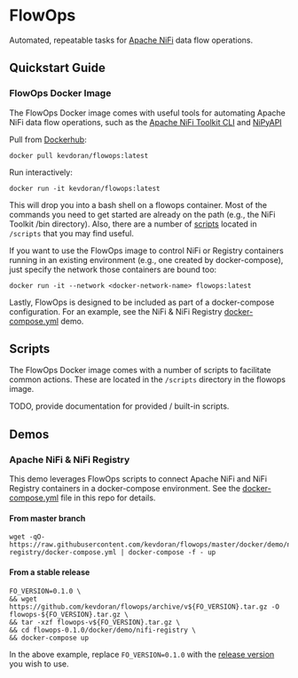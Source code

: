 # FlowOps

Automated, repeatable tasks for [Apache NiFi](https://nifi.apache.org) data flow operations.

## Quickstart Guide

### FlowOps Docker Image

The FlowOps Docker image comes with useful tools for automating Apache NiFi data flow operations, such as the [Apache NiFi Toolkit CLI](https://github.com/apache/nifi/tree/master/nifi-toolkit/nifi-toolkit-cli) and [NiPyAPI](https://github.com/Chaffelson/nipyapi)

Pull from [Dockerhub](https://hub.docker.com/r/kevdoran/flowops/):

    docker pull kevdoran/flowops:latest

Run interactively:

    docker run -it kevdoran/flowops:latest
    
This will drop you into a bash shell on a flowops container. Most of the commands you need to get started are already on the path (e.g., the NiFi Toolkit /bin directory). Also, there are a number of [scripts](#scripts) located in `/scripts` that you may find useful. 

If you want to use the FlowOps image to control NiFi or Registry containers running in an existing environment (e.g., one created by docker-compose), just specify the network those containers are bound too:

    docker run -it --network <docker-network-name> flowops:latest

Lastly, FlowOps is designed to be included as part of a docker-compose configuration. For an example, see the NiFi & NiFi Registry [docker-compose.yml](https://github.com/kevdoran/flowops/blob/master/docker/demo/nifi-registry/docker-compose.yml) demo.

## Scripts

The FlowOps Docker image comes with a number of scripts to facilitate common actions. These are located in the `/scripts` directory in the flowops image.

TODO, provide documentation for provided / built-in scripts.

## Demos

### Apache NiFi & NiFi Registry

This demo leverages FlowOps scripts to connect Apache NiFi and NiFi Registry containers in a docker-compose environment. See the [docker-compose.yml](https://github.com/kevdoran/flowops/blob/master/docker/demo/nifi-registry/docker-compose.yml) file in this repo for details.

#### From master branch

    wget -qO- https://raw.githubusercontent.com/kevdoran/flowops/master/docker/demo/nifi-registry/docker-compose.yml | docker-compose -f - up
    
#### From a stable release

    FO_VERSION=0.1.0 \
    && wget https://github.com/kevdoran/flowops/archive/v${FO_VERSION}.tar.gz -O flowops-${FO_VERSION}.tar.gz \
    && tar -xzf flowops-v${FO_VERSION}.tar.gz \
    && cd flowops-0.1.0/docker/demo/nifi-registry \
    && docker-compose up

In the above example, replace `FO_VERSION=0.1.0` with the [release version](https://github.com/kevdoran/flowops/releases) you wish to use.
